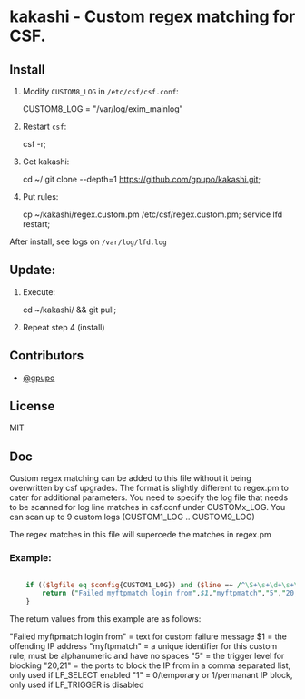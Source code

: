 # kakashi - Custom regex matching for CSF.

## Install

1) Modify ``CUSTOM8_LOG`` in ``/etc/csf/csf.conf``:

    CUSTOM8_LOG = "/var/log/exim_mainlog"

2) Restart ``csf``:

    csf -r;

3) Get kakashi:

    cd ~/
    git clone --depth=1 https://github.com/gpupo/kakashi.git;

4) Put rules:

    cp ~/kakashi/regex.custom.pm /etc/csf/regex.custom.pm;
    service lfd restart;


After install, see logs on ``/var/log/lfd.log``


## Update:

1) Execute:

    cd ~/kakashi/ && git pull;

2) Repeat step 4 (install)

## Contributors

- [@gpupo](https://github.com/gpupo)

## License

MIT


## Doc

Custom regex matching can be added to this file without it being overwritten
by csf upgrades. The format is slightly different to regex.pm to cater for
additional parameters. You need to specify the log file that needs to be
scanned for log line matches in csf.conf under CUSTOMx_LOG. You can scan up
to 9 custom logs (CUSTOM1_LOG .. CUSTOM9_LOG)

The regex matches in this file will supercede the matches in regex.pm

### Example:

```PERL

	if (($lgfile eq $config{CUSTOM1_LOG}) and ($line =~ /^\S+\s+\d+\s+\S+ \S+ pure-ftpd: \(\?\@(\d+\.\d+\.\d+\.\d+)\) \[WARNING\] Authentication failed for user/)) {
		return ("Failed myftpmatch login from",$1,"myftpmatch","5","20,21","1");
	}

```

The return values from this example are as follows:

"Failed myftpmatch login from" = text for custom failure message
$1 = the offending IP address
"myftpmatch" = a unique identifier for this custom rule, must be alphanumeric and have no spaces
"5" = the trigger level for blocking
"20,21" = the ports to block the IP from in a comma separated list, only used if LF_SELECT enabled
"1" = 0/temporary or 1/permanant IP block, only used if LF_TRIGGER is disabled
